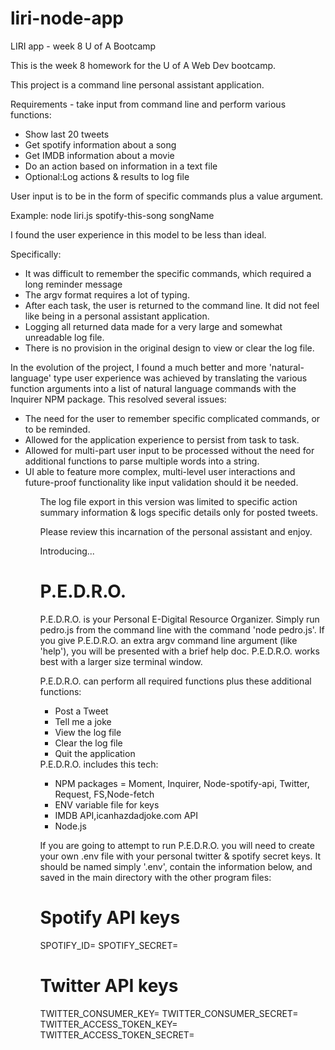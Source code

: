 # liri-node-app
LIRI app - week 8 U of A Bootcamp

This is the week 8 homework for the U of A Web Dev bootcamp.

This project is a command line personal assistant application.

Requirements - take input from command line and perform various functions:
<ul>
  <li>Show last 20 tweets</li>
  <li>Get spotify information about a song</li>
  <li>Get IMDB information about a movie</li>
  <li>Do an action based on information in a text file</li>
  <li>Optional:Log actions & results to log file</li>
</ul>

  User input is to be in the form of specific commands plus a value argument.

Example: node liri.js spotify-this-song songName

I found the user experience in this model to be less than ideal. 

Specifically:
<ul>
  <li>It was difficult to remember the specific commands, which required a long reminder message</li>
  <li>The argv format requires a lot of typing.</li>
  <li>After each task, the user is returned to the command line. It did not feel like being in a personal assistant application.</li>
  <li>Logging all returned data made for a very large and somewhat unreadable log file.</li>
  <li>There is no provision in the original design to view or clear the log file.</li>
</ul>

In the evolution of the project, I found a much better and more 'natural-language' type user experience was achieved by translating the various function arguments into a list of natural language commands with the Inquirer NPM package. 
This resolved several issues:
<ul>
<li>The need for the user to remember specific complicated commands, or to be reminded.</li>
<li>Allowed for the application experience to persist from task to task.</li>
<li>Allowed for multi-part user input to be processed without the need for additional functions to parse multiple words into a string.</li>
<li>UI able to feature more complex, multi-level user interactions and future-proof functionality like input validation should it be needed.</li>
<ul>

The log file export in this version was limited to specific action summary information & logs specific details only for posted tweets.

Please review this incarnation of the personal assistant and enjoy.

Introducing...

<h1>P.E.D.R.O.</h1>

  P.E.D.R.O. is your Personal E-Digital Resource Organizer. Simply run pedro.js from the command line with the command 'node pedro.js'.
  If you give P.E.D.R.O. an extra argv command line argument (like 'help'), you will be presented with a brief help doc. P.E.D.R.O. works best with a larger size terminal window.

  P.E.D.R.O. can perform all required functions plus these additional functions:
<ul>
  <li>Post a Tweet</li>
  <li>Tell me a joke</li>
  <li>View the log file</li>
  <li>Clear the log file</li>
  <li>Quit the application</li>
</ul>
  P.E.D.R.O. includes this tech:
<ul>
  <li>NPM packages = Moment, Inquirer, Node-spotify-api, Twitter, Request, FS,Node-fetch</li>
  <li>ENV variable file for keys</li>
  <li>IMDB API,icanhazdadjoke.com API</li>
  <li>Node.js</li>
</ul>

If you are going to attempt to run P.E.D.R.O. you will need to create your own .env file with your personal twitter & spotify secret keys.
It should be named simply '.env', contain the information below, and saved in the main directory with the other program files:
# Spotify API keys

SPOTIFY_ID=<Your key here>
SPOTIFY_SECRET=<Your key here>

# Twitter API keys

TWITTER_CONSUMER_KEY=<Your key here> 
TWITTER_CONSUMER_SECRET=<Your key here>
TWITTER_ACCESS_TOKEN_KEY=<Your key here>
TWITTER_ACCESS_TOKEN_SECRET=<Your key here>

